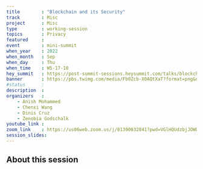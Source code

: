 ```yaml
---
title        : "Blockchain and its Security"
track        : Misc
project      : Misc
type         : working-session
topics       : Privacy
featured     :
event        : mini-summit
when_year    : 2022
when_month   : Sep
when_day     : Thu
when_time    : WS-17-18
hey_summit   : https://post-summit-sessions.heysummit.com/talks/blockchain-and-its-security-1
banner       : https://pbs.twimg.com/media/Fb0Zcb-X0AQtXaT?format=png&name=small
#status      : 
description  :
organizers   :
    - Anish Mohammed     
    - Chenxi Wang
    - Dinis Cruz
    - Zenobia Godschalk
youtube_link : 
zoom_link    : https://us06web.zoom.us/j/81390032841?pwd=VGlHQUdzbjJOWDV0Q29iZjBxUFlEZz09
session_slides:
---
```




## About this session
